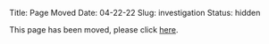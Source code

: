 Title: Page Moved
Date: 04-22-22
Slug: investigation
Status: hidden

This page has been moved, please click [here](/armdroid/updates/2022/investigation.html).
